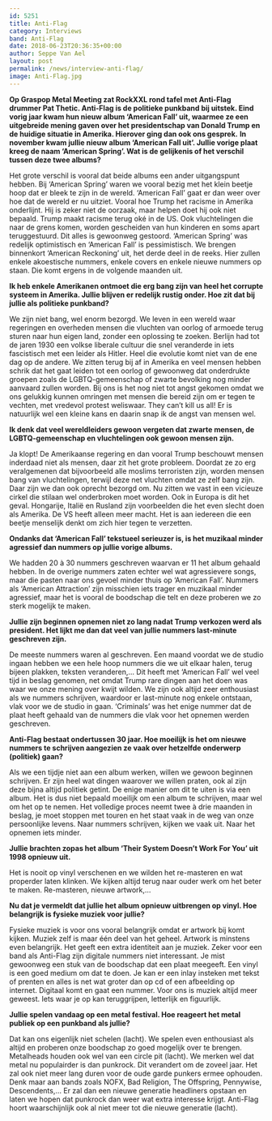 ```yaml
---
id: 5251
title: Anti-Flag
category: Interviews
band: Anti-Flag
date: 2018-06-23T20:36:35+00:00
author: Seppe Van Ael
layout: post
permalink: /news/interview-anti-flag/
image: Anti-Flag.jpg
---
```

**Op Graspop Metal Meeting zat RockXXL rond tafel met Anti-Flag drummer Pat Thetic. Anti-Flag is de politieke punkband bij uitstek. Eind vorig jaar kwam hun nieuw album ‘American Fall’ uit, waarmee ze een uitgebreide mening gaven over het presidentschap van Donald Trump en de huidige situatie in Amerika. Hierover ging dan ook ons gesprek.**
**In november kwam jullie nieuw album ‘American Fall uit’. Jullie vorige plaat kreeg de naam ‘American Spring’. Wat is de gelijkenis of het verschil tussen deze twee albums?**

Het grote verschil is vooral dat beide albums een ander uitgangspunt hebben. Bij ‘American Spring’ waren we vooral bezig met het klein beetje hoop dat er bleek te zijn in de wereld. ‘American Fall’ gaat er dan weer over hoe dat de wereld er nu uitziet. Vooral hoe Trump het racisme in Amerika onderlijnt. Hij is zeker niet de oorzaak, maar helpen doet hij ook niet bepaald. Trump maakt racisme terug oké in de US. Ook vluchtelingen die naar de grens komen, worden gescheiden van hun kinderen en soms apart teruggestuurd. Dit alles is gewoonweg gestoord. ‘American Spring’ was redelijk optimistisch en ‘American Fall’ is pessimistisch. We brengen binnenkort ‘American Reckoning’ uit, het derde deel in de reeks. Hier zullen enkele akoestische nummers, enkele covers en enkele nieuwe nummers op staan. Die komt ergens in de volgende maanden uit.

**Ik heb enkele Amerikanen ontmoet die erg bang zijn van heel het corrupte systeem in Amerika. Jullie blijven er redelijk rustig onder. Hoe zit dat bij jullie als politieke punkband?**

We zijn niet bang, wel enorm bezorgd. We leven in een wereld waar regeringen en overheden mensen die vluchten van oorlog of armoede terug sturen naar hun eigen land, zonder een oplossing te zoeken. Berlijn had tot de jaren 1930 een volkse liberale cultuur die snel veranderde in iets fascistisch met een leider als Hitler. Heel die evolutie komt niet van de ene dag op de andere. We zitten terug bij af in Amerika en veel mensen hebben schrik dat het gaat leiden tot een oorlog of gewoonweg dat onderdrukte groepen zoals de LGBTQ-gemeenschap of zwarte bevolking nog minder aanvaard zullen worden. Bij ons is het nog niet tot angst gekomen omdat we ons gelukkig kunnen omringen met mensen die bereid zijn om er tegen te vechten, met vredevol protest weliswaar. They can’t kill us all! Er is natuurlijk wel een kleine kans en daarin snap ik de angst van mensen wel.

**Ik denk dat veel wereldleiders gewoon vergeten dat zwarte mensen, de LGBTQ-gemeenschap en vluchtelingen ook gewoon mensen zijn.**

Ja klopt! De Amerikaanse regering en dan vooral Trump beschouwt mensen inderdaad niet als mensen, daar zit het grote probleem. Doordat ze zo erg veralgemenen dat bijvoorbeeld alle moslims terroristen zijn, worden mensen bang van vluchtelingen, terwijl deze net vluchten omdat ze zelf bang zijn. Daar zijn we dan ook oprecht bezorgd om. Nu zitten we vast in een vicieuze cirkel die stilaan wel onderbroken moet worden. Ook in Europa is dit het geval. Hongarije, Italië en Rusland zijn voorbeelden die het even slecht doen als Amerika. De VS heeft alleen meer macht. Het is aan iedereen die een beetje menselijk denkt om zich hier tegen te verzetten.

**Ondanks dat ‘American Fall’ tekstueel serieuzer is, is het muzikaal minder agressief dan nummers op jullie vorige albums.**

We hadden 20 à 30 nummers geschreven waarvan er 11 het album gehaald hebben. In de overige nummers zaten echter wel wat agressievere songs, maar die pasten naar ons gevoel minder thuis op ‘American Fall’. Nummers als ‘American Attraction’ zijn misschien iets trager en muzikaal minder agressief, maar het is vooral de boodschap die telt en deze proberen we zo sterk mogelijk te maken.

**Jullie zijn beginnen opnemen niet zo lang nadat Trump verkozen werd als president. Het lijkt me dan dat veel van jullie nummers last-minute geschreven zijn.**

De meeste nummers waren al geschreven. Een maand voordat we de studio ingaan hebben we een hele hoop nummers die we uit elkaar halen, terug bijeen plakken, teksten veranderen,… Dit heeft met ‘American Fall’ wel veel tijd in beslag genomen, net omdat Trump rare dingen aan het doen was waar we onze mening over kwijt wilden. We zijn ook altijd zeer enthousiast als we nummers schrijven, waardoor er last-minute nog enkele ontstaan, vlak voor we de studio in gaan. ‘Criminals’ was het enige nummer dat de plaat heeft gehaald van de nummers die vlak voor het opnemen werden geschreven.

**Anti-Flag bestaat ondertussen 30 jaar. Hoe moeilijk is het om nieuwe nummers te schrijven aangezien ze vaak over hetzelfde onderwerp (politiek) gaan?** 

Als we een tijdje niet aan een album werken, willen we gewoon beginnen schrijven. Er zijn heel wat dingen waarover we willen praten, ook al zijn deze bijna altijd politiek getint. De enige manier om dit te uiten is via een album. Het is dus niet bepaald moeilijk om een album te schrijven, maar wel om het op te nemen. Het volledige proces neemt twee à drie maanden in beslag, je moet stoppen met touren en het staat vaak in de weg van onze persoonlijke levens. Naar nummers schrijven, kijken we vaak uit. Naar het opnemen iets minder.

**Jullie brachten zopas het album ‘Their System Doesn’t Work For You’ uit 1998 opnieuw uit.**

Het is nooit op vinyl verschenen en we wilden het re-masteren en wat properder laten klinken. We kijken altijd terug naar ouder werk om het beter te maken. Re-masteren, nieuwe artwork,…

**Nu dat je vermeldt dat jullie het album opnieuw uitbrengen op vinyl. Hoe belangrijk is fysieke muziek voor jullie?**

Fysieke muziek is voor ons vooral belangrijk omdat er artwork bij komt kijken. Muziek zelf is maar één deel van het geheel. Artwork is minstens even belangrijk. Het geeft een extra identiteit aan je muziek. Zeker voor een band als Anti-Flag zijn digitale nummers niet interessant. Je mist gewoonweg een stuk van de boodschap dat een plaat meegeeft. Een vinyl is een goed medium om dat te doen. Je kan er een inlay insteken met tekst of prenten en alles is net wat groter dan op cd of een afbeelding op internet. Digitaal komt en gaat een nummer. Voor ons is muziek altijd meer geweest. Iets waar je op kan teruggrijpen, letterlijk en figuurlijk.

**Jullie spelen vandaag op een metal festival. Hoe reageert het metal publiek op een punkband als jullie?** 

Dat kan ons eigenlijk niet schelen (lacht). We spelen even enthousiast als altijd en proberen onze boodschap zo goed mogelijk over te brengen. Metalheads houden ook wel van een circle pit (lacht). We merken wel dat metal nu populairder is dan punkrock. Dit verandert om de zoveel jaar. Het zal ook niet meer lang duren voor de oude garde punkers ermee ophouden. Denk maar aan bands zoals NOFX, Bad Religion, The Offspring, Pennywise, Descendents,… Er zal dan een nieuwe generatie headliners opstaan en laten we hopen dat punkrock dan weer wat extra interesse krijgt. Anti-Flag hoort waarschijnlijk ook al niet meer tot die nieuwe generatie (lacht).
